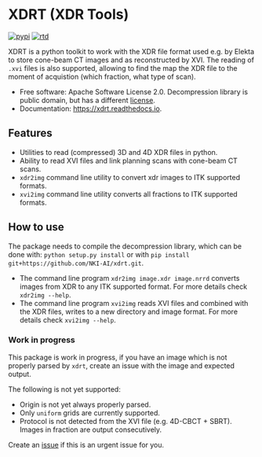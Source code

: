 # XDRT (XDR Tools)

[![pypi](https://img.shields.io/pypi/v/xdrt.svg)](https://pypi.python.org/pypi/xdrt)
[![rtd](https://readthedocs.org/projects/xdrt/badge/?version=latest)](https://xdrt.readthedocs.io/en/latest/?badge=latest)

XDRT is a python toolkit to work with the XDR file format used e.g. by Elekta to store cone-beam CT images and as reconstructed by XVI.
The reading of `.xvi` files is also supported, allowing to find the map the XDR file to the moment of acquistion
(which fraction, what type of scan).


* Free software: Apache Software License 2.0. Decompression library is public domain, but has a different
[license](xdrt/lib/nki_decompression/LICENSE).
* Documentation: https://xdrt.readthedocs.io.


## Features
* Utilities to read (compressed) 3D and 4D XDR files in python.
* Ability to read XVI files and link planning scans with cone-beam CT scans.
* `xdr2img` command line utility to convert xdr images to ITK supported formats.
* `xvi2img` command line utility converts all fractions to ITK supported formats.

## How to use
The package needs to compile the decompression library, which can be done with:
`python setup.py install` or with `pip install git+https://github.com/NKI-AI/xdrt.git`.

* The command line program `xdr2img image.xdr image.nrrd` converts images from XDR
to any ITK supported format. For more details check `xdr2img --help`.
* The command line program `xvi2img` reads XVI files and combined with the XDR files, writes
to a new directory and image format. For more details check `xvi2img --help`.


### Work in progress
This package is work in progress, if you have an image which is not properly parsed
by `xdrt`, create an issue with the image and expected output.

The following is not yet supported:

* Origin is not yet always properly parsed.
* Only `uniform` grids are currently supported.
* Protocol is not detected from the XVI file (e.g. 4D-CBCT + SBRT). Images in fraction are output consecutively.

Create an [issue](https://github.com/NKI-AI/xdrt/issues) if this is an urgent issue for you.
